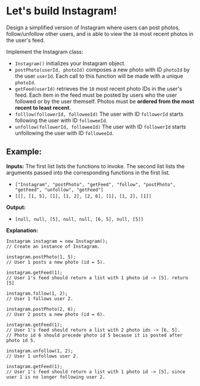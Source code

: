 # Let's build Instagram!

Design a simplified version of Instagram where users can post photos, follow/unfollow other users, and is able to view the `10` most recent photos in the user's feed.

Implement the Instagram class:

 - `Instagram()` initializes your Instagram object.
 - `postPhoto(userId, photoId)` composes a new photo with ID `photoId` by the user `userId`. Each call to this function will be made with a unique `photoId`.
 - `getFeed(userId)` retrieves the `10` most recent photo IDs in the user's feed. Each item in the feed must be posted by users who the user followed or by the user themself. Photos must be **ordered from the most recent to least recent**.
 - `folllow(followerId, followeeId)` The user with ID `followerId` starts following the user with ID `followeeId`.
 - `unfollow(followerId, followeeId)` The user with ID `followerId` starts unfollowing the user with ID `followeeId`.

## **Example:**

**Inputs:**
The first list lists the functions to invoke. The second list lists the arguments passed into the corresponding functions in the first list.
- `["Instagram", "postPhoto", "getFeed", "follow", "postPhoto", "getFeed", "unfollow", "getFeed"]`
- `[[], [1, 5], [1], [1, 2], [2, 6], [1], [1, 2], [1]]`

**Output:**

 - `[null, null, [5], null, null, [6, 5], null, [5]]`

**Explanation:**

```
Instagram instagram = new Instagram();
// Create an instance of Instagram.

instagram.postPhoto(1, 5); 
// User 1 posts a new photo (id = 5).

instagram.getFeed(1);  
// User 1's feed should return a list with 1 photo id -> [5]. return [5]

instagram.follow(1, 2);    
// User 1 follows user 2.

instagram.postPhoto(2, 6); 
// User 2 posts a new photo (id = 6).

instagram.getFeed(1);  
// User 1's feed should return a list with 2 photo ids -> [6, 5]. 
// Photo id 6 should precede photo id 5 because it is posted after photo id 5.

instagram.unfollow(1, 2);  
// User 1 unfollows user 2.

instagram.getFeed(1);  
// User 1's feed should return a list with 1 photo id -> [5], since user 1 is no longer following user 2.
```